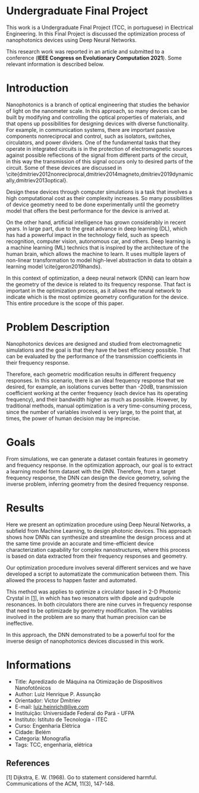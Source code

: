 # Undergraduate Final Project
This work is a Undergraduate Final Project (TCC, in portuguese) in Electrical Engineering. In this Final Project is discussed the optimization process of nanophotonics devices using Deep Neural Networks.

This research work was reported in an article and submitted to a conference (**IEEE Congress on Evolutionary Computation 2021**). Some relevant information is described below.

# Introduction
Nanophotonics is a branch of optical engineering that studies the behavior of light on the nanometer scale. In this approach, so many devices can be built by modifying and controlling the optical properties of materials, and that opens up possibilities for designing devices with diverse functionality. For example, in communication systems, there are important passive components nonreciprocal and control, such as isolators, switches, circulators, and power dividers. One of the fundamental tasks that they operate in integrated circuits is in the protection of electromagnetic sources against possible reflections of the signal from different parts of the circuit, in this way the transmission of this signal occurs only to desired parts of the circuit. Some of these devices are discussed in \cite{dmitriev2012nonreciprocal,dmitriev2014magneto,dmitriev2019dynamically,dmitriev2013optical}.

Design these devices through computer simulations is a task that involves a high computational cost as their complexity increases. So many possibilities of device geometry need to be done experimentally until the geometry model that offers the best performance for the device is arrived at.

On the other hand, artificial intelligence has grown considerably in recent years. In large part, due to the great advance in deep learning (DL), which has had a powerful impact in the technology field, such as speech recognition, computer vision, autonomous car, and others. Deep learning is a machine learning (ML) technics that is inspired by the architecture of the human brain, which allows the machine to learn. It uses multiple layers of non-linear transformation to model high-level abstraction in data to obtain a learning model \cite{geron2019hands}.

In this context of optimization, a deep neural network (DNN) can learn how the geometry of the device is related to its frequency response. That fact is important in the optimization process, as it allows the neural network to indicate which is the most optimize geometry configuration for the device. This entire procedure is the scope of this paper.

# Problem Description
Nanophotonics devices are designed and studied from electromagnetic simulations and the goal is that they have the best efficiency possible. That can be evaluated by the performance of the transmission coefficients in their frequency response.

Therefore, each geometric modification results in different frequency responses. In this scenario, there is an ideal frequency response that we desired, for example, an isolations curves better than -20dB, transmission coefficient working at the center frequency (each device has its operating frequency), and their bandwidth higher as much as possible. However, by traditional methods, manual optimization is a very time-consuming process, since the number of variables involved is very large, to the point that, at times, the power of human decision may be imprecise.

# Goals
From simulations, we can generate a dataset contain features in geometry and frequency response. In the optimization approach, our goal is to extract a learning model form dataset with the DNN. Therefore, from a target frequency response, the DNN can design the device geometry, solving the inverse problem, inferring geometry from the desired frequency response.

# Results
Here we present an optimization procedure using Deep Neural Networks, a subfield from Machine Learning, to design photonic devices. This approach shows how DNNs can synthesize and streamline the design process and at the same time provide an accurate and time-efficient device characterization capability for complex nanostructures, where this process is based on data extracted from their frequency responses and geometry.

Our optimization procedure involves several different services and we have developed a script to automatizate the communication between them. This allowed the process to happen faster and automated.

This method was applies to optimize a circulator based in 2-D Photonic Crystal in [[1]](#1), in which has two resonators with dipole and qudrupole resonances. In both circulators there are nine curves in frequency response that need to be optimizade by geometry modification. The variables involved in the problem are so many that human precision can be ineffective. 

In this approach, the DNN demonstrated to be a powerful tool for the inverse design of nanophotonics devices discussed in this work.

# Informations
- Title: Apredizado de Máquina na Otimização de Dispositivos Nanofotônicos
- Author: Luiz Henrique P. Assunção
- Orientador: Victor Dmitriev
- E-mail: luiz.heinrich@live.com
- Instituição: Universidade Federal do Pará - UFPA
- Instituto: Istituto de Tecnologia - ITEC
- Curso: Engenharia Elétrica
- Cidade: Belém
- Categoria: Monografia
- Tags: TCC, engenharia, elétrica

## References
<a id="1">[1]</a> 
Dijkstra, E. W. (1968). 
Go to statement considered harmful. 
Communications of the ACM, 11(3), 147-148.